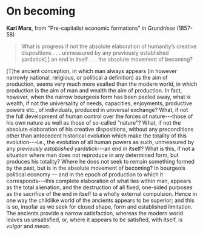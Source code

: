 # On becoming
**Karl Marx**, from "Pre-capitalist economic formations" in *Grundrisse* (1857-58)

> What is progress if not the absolute elaboration of humanity’s creative dispositions . . . unmeasured by any previously established yardstick[,] an end in itself . . . the absolute movement of becoming?

[T]he ancient conception, in which man always appears (in however narrowly national, religious, or political a definition) as the aim of production, seems very much more exalted than the modern world, in which production is the aim of man and wealth the aim of production. In fact, however, when the narrow bourgeois form has been peeled away, what is wealth, if not the universality of needs, capacities, enjoyments, productive powers etc., of individuals, produced in universal exchange? What, if not the full development of human control over the forces of nature---those of his own nature as well as those of so-called “nature"? What, if not the absolute elaboration of his creative dispositions, without any preconditions other than antecedent historical evolution which make the totality of this evolution---i.e., the evolution of all human powers as such, unmeasured by any *previously established* yardstick---an end in itself? What is this, if not a situation where man does not reproduce in any determined form, but produces his totality? Where he does not seek to remain something formed by the past, but is in the absolute movement of becoming? In bourgeois political economy — and in the epoch of production to which it corresponds---this complete elaboration of what lies within man, appears as the total alienation, and the destruction of all fixed, one-sided purposes as the sacrifice of the end in itself to a wholly external compulsion. Hence in one way the childlike world of the ancients appears to be superior; and this is so, insofar as we seek for closed shape, form and established limitation. The ancients provide a narrow satisfaction, whereas the modern world leaves us unsatisfied, or, where it appears to be satisfied, with itself, is *vulgar* and *mean*.